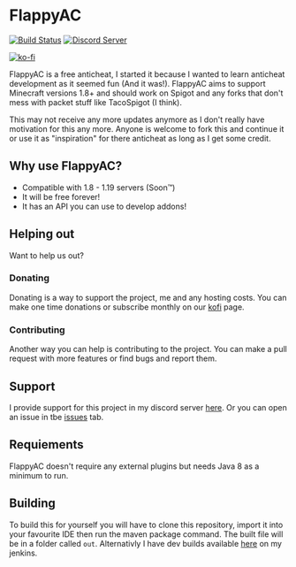 # FlappyAC

[![Build Status](https://ci.imjustdoom.com/job/FlappyAC/badge/icon?style=flat-square)](https://ci.imjustdoom.com/view/MCArchive/job/FlappyAC)
[![Discord Server](https://img.shields.io/discord/979589333524820018?color=7289da&label=DISCORD&style=flat-square&logo=appveyor)](https://discord.gg/k8RcgxpnBS)

[![ko-fi](https://ko-fi.com/img/githubbutton_sm.svg)](https://ko-fi.com/L3L64M1TB)

FlappyAC is a free anticheat, I started it because I wanted to learn anticheat development as it seemed fun (And it was!). FlappyAC aims to support Minecraft versions 1.8+ and should work on Spigot and any forks that don't mess with packet stuff like TacoSpigot (I think). 

This may not receive any more updates anymore as I don't really have motivation for this any more. Anyone is welcome to fork this and continue it or use it as "inspiration" for there anticheat as long as I get some credit.

## Why use FlappyAC?
- Compatible with 1.8 - 1.19 servers (Soon:tm:)
- It will be free forever!
- It has an API you can use to develop addons!

## Helping out
Want to help us out?

### Donating
Donating is a way to support the project, me and any hosting costs. You can make one time donations or subscribe monthly on our [kofi](https://ko-fi.com/justdoom) page.

### Contributing
Another way you can help is contributing to the project. You can make a pull request with more features or find bugs and report them.

## Support
I provide support for this project in my discord server [here](https://discord.gg/wVCSqV7ptB). Or you can open an issue in tbe [issues](https://github.com/JustDoom/FlappyAC/issues) tab.

## Requiements
FlappyAC doesn't require any external plugins but needs Java 8 as a minimum to run.

## Building
To build this for yourself you will have to clone this repository, import it into your favourite IDE then run the maven package command. The built file will be in a folder called `out`. Alternativly I have dev builds available [here](https://ci.imjustdoom.com/job/FlappyAC) on my jenkins.
